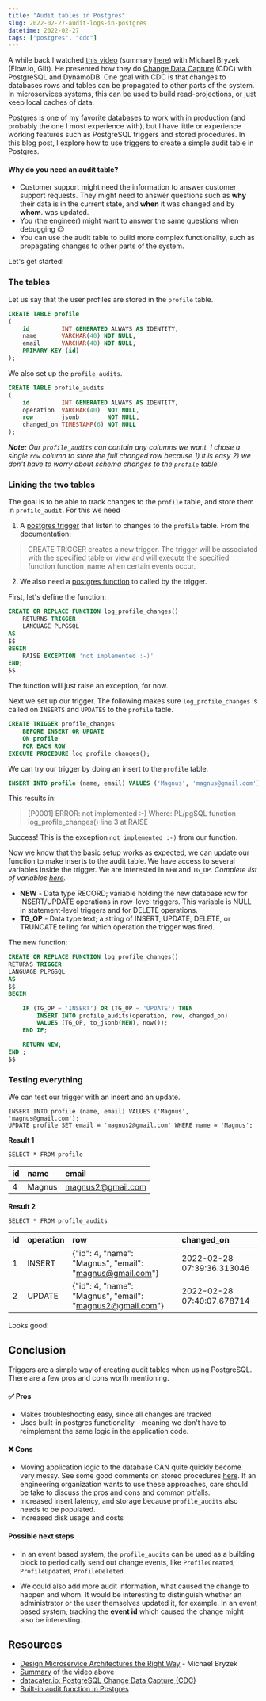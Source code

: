 ```yaml
---
title: "Audit tables in Postgres"
slug: 2022-02-27-audit-logs-in-postgres
datetime: 2022-02-27 
tags: ["postgres", "cdc"]
--- 
```


A while back I watched [this video](https://www.youtube.com/watch?v=j6ow-UemzBc) (summary [here](https://www.infoq.com/news/2018/07/bryzek-microservice-architecture/)) with Michael Bryzek (Flow.io, Gilt). He presented how they do [Change Data Capture](https://en.wikipedia.org/wiki/Change_data_capture) (CDC) with PostgreSQL and DynamoDB. One goal with CDC is that changes to databases rows and tables can be propagated to other parts of the system. In microservices systems, this can be used to build read-projections, or just keep local caches of data. 

[Postgres](https://www.postgresql.org/) is one of my favorite databases to work with in production (and probably the one I most experience with), but I have little or experience working features such as PostgreSQL triggers and stored procedures. In this blog post, I explore how to use triggers to create a simple audit table in Postgres.

<!--more-->

#### Why do you need an audit table?

* Customer support might need the information to answer customer support requests. They might need to answer questions such as **why** their data is in the current state, and **when** it was changed and by **whom**.
  was updated.
* You (the engineer) might want to answer the same questions when debugging 😉
* You can use the audit table to build more complex functionality, such as propagating changes to other parts of the system.

Let's get started!

### The tables

Let us say that the user profiles are stored in the `profile` table.

```sql
CREATE TABLE profile
(
    id         INT GENERATED ALWAYS AS IDENTITY,
    name       VARCHAR(40) NOT NULL,
    email      VARCHAR(40) NOT NULL,
    PRIMARY KEY (id)
);
```

We also set up the `profile_audits`.

```sql
CREATE TABLE profile_audits
(
    id         INT GENERATED ALWAYS AS IDENTITY,
    operation  VARCHAR(40)  NOT NULL,
    row        jsonb        NOT NULL,
    changed_on TIMESTAMP(6) NOT NULL
);
```

***Note:** Our `profile_audits` can contain any columns we want. I chose a single `row` column to store the full changed row because 1) it is easy 2) we don't have to worry about schema changes to the `profile` table.*

### Linking the two tables

The goal is to be able to track changes to the `profile` table, and store them in `profile_audit`. For this we need

1. A [postgres trigger](https://www.postgresql.org/docs/9.1/sql-createtrigger.html) that listen to changes to
   the `profile` table. From the documentation:

> CREATE TRIGGER creates a new trigger. The trigger will be associated with the specified table or view and will execute the specified function function_name when certain events occur.

2. We also need a  [postgres function](https://www.postgresql.org/docs/9.5/sql-createfunction.html) to called by the
   trigger.

First, let's define the function:

```sql
CREATE OR REPLACE FUNCTION log_profile_changes()
    RETURNS TRIGGER
    LANGUAGE PLPGSQL
AS
$$
BEGIN
    RAISE EXCEPTION 'not implemented :-)'
END;
$$
```

The function will just raise an exception, for now.

Next we set up our trigger. The following makes sure `log_profile_changes` is called on `INSERTS` and `UPDATES` to
the `profile` table.

```sql
CREATE TRIGGER profile_changes
    BEFORE INSERT OR UPDATE
    ON profile
    FOR EACH ROW
EXECUTE PROCEDURE log_profile_changes();
```

We can try our trigger by doing an insert to the `profile` table.

```sql
INSERT INTO profile (name, email) VALUES ('Magnus', 'magnus@gmail.com');
```

This results in:
> [P0001] ERROR: not implemented :-) Where: PL/pgSQL function log_profile_changes() line 3 at RAISE

Success! This is the exception `not implemented :-)` from our function.

Now we know that the basic setup works as expected, we can update our function to make inserts to the audit table. We
have access to several variables inside the trigger. We are interested in `NEW` and `TG_OP`. *Complete list of variables [here](https://www.postgresql.org/docs/9.1/plpgsql-trigger.html).*

- **NEW** - Data type RECORD; variable holding the new database row for INSERT/UPDATE operations in row-level triggers.
  This variable is NULL in statement-level triggers and for DELETE operations.
- **TG_OP** - Data type text; a string of INSERT, UPDATE, DELETE, or TRUNCATE telling for which operation the trigger
  was fired.

The new function:

```sql
CREATE OR REPLACE FUNCTION log_profile_changes()
RETURNS TRIGGER
LANGUAGE PLPGSQL
AS
$$
BEGIN

    IF (TG_OP = 'INSERT') OR (TG_OP = 'UPDATE') THEN
        INSERT INTO profile_audits(operation, row, changed_on)
        VALUES (TG_OP, to_jsonb(NEW), now());
    END IF;

    RETURN NEW;
END ;
$$
```

### Testing everything

We can test our trigger with an insert and an update.

```psql
INSERT INTO profile (name, email) VALUES ('Magnus', 'magnus@gmail.com');
UPDATE profile SET email = 'magnus2@gmail.com' WHERE name = 'Magnus';
```

**Result 1**

```psql
SELECT * FROM profile
```

| id | name | email |
| :--- | :--- | :--- |
| 4 | Magnus | magnus2@gmail.com |

**Result 2**

```psql
SELECT * FROM profile_audits
```

| id | operation | row | changed\_on |
| :--- | :--- | :--- | :--- |
| 1 | INSERT | {"id": 4, "name": "Magnus", "email": "magnus@gmail.com"} | 2022-02-28 07:39:36.313046 |
| 2 | UPDATE | {"id": 4, "name": "Magnus", "email": "magnus2@gmail.com"} | 2022-02-28 07:40:07.678714 |

Looks good!

## Conclusion

Triggers are a simple way of creating audit tables when using PostgreSQL. There are a few pros and cons worth mentioning.

#### ✅ Pros
* Makes troubleshooting easy, since all changes are tracked
* Uses built-in postgres functionality - meaning we don't have to reimplement the same logic in the application code.

#### ❌ Cons
* Moving application logic to the database CAN quite quickly become very messy. See some good comments on stored procedures [here](https://softwareengineering.stackexchange.com/a/66084). If an engineering organization wants to use these approaches, care should be take to discuss the pros and cons and common pitfalls.
* Increased insert latency, and storage because `profile_audits` also needs to be populated. 
* Increased disk usage and costs

#### Possible next steps

* In an event based system, the `profile_audits` can be used as a building block to periodically send out change events, like `ProfileCreated`, `ProfileUpdated`, `ProfileDeleted`.

* We could also add more audit information, what caused the change to happen and whom. It would be interesting to distinguish whether an administrator or the user themselves updated it, for example. In an event based system, tracking the **event id** which caused the change might also be interesting. 

## Resources


* [Design Microservice Architectures the Right Way](https://www.youtube.com/watch?v=j6ow-UemzBc) - Michael Bryzek
* [Summary](https://www.infoq.com/news/2018/07/bryzek-microservice-architecture/) of the video above
* [datacater.io: PostgreSQL Change Data Capture (CDC)](https://datacater.io/blog/2021-09-02/postgresql-cdc-complete-guide.html)
* [Built-in audit function in Postgres](https://wiki.postgresql.org/wiki/Audit_trigger_91plus) 
